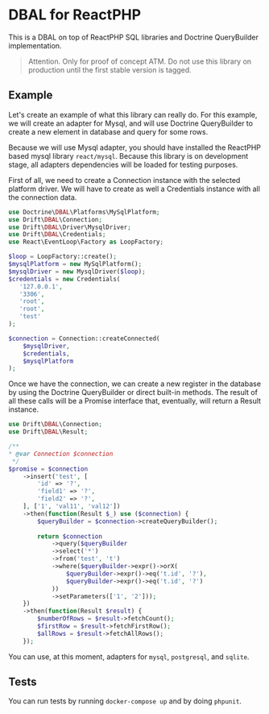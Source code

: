 # DBAL for ReactPHP

This is a DBAL on top of ReactPHP SQL libraries and Doctrine QueryBuilder
implementation.

> Attention. Only for proof of concept ATM. Do not use this library on
> production until the first stable version is tagged. 

## Example

Let's create an example of what this library can really do. For this example, we
will create an adapter for Mysql, and will use Doctrine QueryBuilder to create a
new element in database and query for some rows.

Because we will use Mysql adapter, you should have installed the ReactPHP based
mysql library `react/mysql`. Because this library is on development stage, all
adapters dependencies will be loaded for testing purposes.

First of all, we need to create a Connection instance with the selected platform
driver. We will have to create as well a Credentials instance with all the
connection data.

```php
use Doctrine\DBAL\Platforms\MySqlPlatform;
use Drift\DBAL\Connection;
use Drift\DBAL\Driver\MysqlDriver;
use Drift\DBAL\Credentials;
use React\EventLoop\Factory as LoopFactory;

$loop = LoopFactory::create();
$mysqlPlatform = new MySqlPlatform();
$mysqlDriver = new MysqlDriver($loop);
$credentials = new Credentials(
   '127.0.0.1',
   '3306',
   'root',
   'root',
   'test'
);

$connection = Connection::createConnected(
    $mysqlDriver,
    $credentials,
    $mysqlPlatform
);
```

Once we have the connection, we can create a new register in the database by
using the Doctrine QueryBuilder or direct built-in methods. The result of all
these calls will be a Promise interface that, eventually, will return a Result
instance.

```php
use Drift\DBAL\Connection;
use Drift\DBAL\Result;

/**
* @var Connection $connection
 */
$promise = $connection
    ->insert('test', [
        'id' => '?',
        'field1' => '?',
        'field2' => '?',
    ], ['1', 'val11', 'val12'])
    ->then(function(Result $_) use ($connection) {
        $queryBuilder = $connection->createQueryBuilder();
        
        return $connection
            ->query($queryBuilder
            ->select('*')
            ->from('test', 't')
            ->where($queryBuilder->expr()->orX(
                $queryBuilder->expr()->eq('t.id', '?'),
                $queryBuilder->expr()->eq('t.id', '?')
            ))
            ->setParameters(['1', '2']));
    })
    ->then(function(Result $result) {
        $numberOfRows = $result->fetchCount();
        $firstRow = $result->fetchFirstRow();
        $allRows = $result->fetchAllRows();
    });
```

You can use, at this moment, adapters for `mysql`, `postgresql`, and `sqlite`.

## Tests

You can run tests by running `docker-compose up` and by doing `phpunit`.
